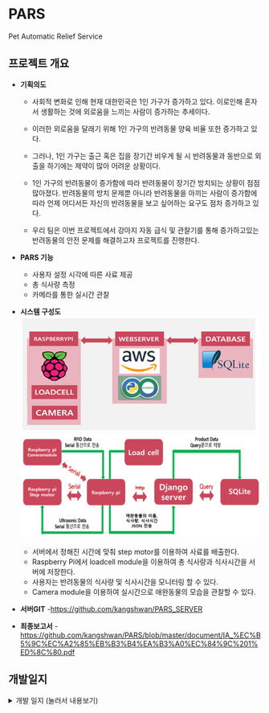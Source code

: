 <!-- 팀원간 작업 분배  
강승환, 이우림  
raspberry pi-server간 소켓통신 구성  
server에서 django를 이용한 USER interface 구성  
정지원, 신동현  
아두이노, raspberry pi를 이용하여 센서로부터 데이터 수집  
각 센서별 필요한 소프트웨어 개발  
박준섭  
OpenCV를 이용하여 애완동물 구분 소프트웨어 개발 -->

# PARS
Pet Automatic Relief Service

<!-- <p align="center"><img src="" width=""></p> -->

## 프로젝트 개요
- __기획의도__
    - 사회적 변화로 인해 현재 대한민국은 1인 가구가 증가하고 있다. 
  이로인해 혼자서 생활하는 것에 외로움을 느끼는 사람이 증가하는 추세이다.

    - 이러한 외로움을 달래기 위해 1인 가구의 반려동물 양육 비율 또한 증가하고 있다.  

    - 그러나, 1인 가구는 출근 혹은 집을 장기간 비우게 될 시 반려동물과 동반으로 외출을 하기에는 제약이 많아 어려운 상황이다.

    - 1인 가구의 반려동물이 증가함에 따라 반려동물이 장기간 방치되는 상황이 점점 많아졌다.  반려동물의 방치 문제뿐 아니라 반려동물을 아끼는 사람이 증가함에 따라 언제 어디서든 자신의 반려동물을 보고 싶어하는 요구도 점차 증가하고 있다. 

    - 우리 팀은 이번 프로젝트에서 강아지 자동 급식 및 관찰기를 통해 증가하고있는 반려동물의 안전 문제를 해결하고자 프로젝트를 진행한다.

- __PARS 기능__
    - 사용자 설정 시각에 따른 사료 제공
    - 총 식사량 측정
    - 카메라를 통한 실시간 관찰
- __시스템 구성도__  
    ![시스템구성도](./IMG/SystemArchitecture.png)  
    ![데이터흐름](./IMG/DataFlow.png)
    - 서버에서 정해진 시간에 맞춰 step motor를 이용하여 사료를 배출한다.  
    - Raspberry Pi에서 loadcell module을 이용하여 총 식사량과 식사시간을 서버에 저장한다.
    - 사용자는 반려동물의 식사량 및 식사시간을 모니터링 할 수 있다.
    - Camera module을 이용하여 실시간으로 애완동물의 모습을 관찰할 수 있다.

- __서버GIT__
    -https://github.com/kangshwan/PARS_SERVER
- __최종보고서__
    -https://github.com/kangshwan/PARS/blob/master/document/IA_%EC%B5%9C%EC%A2%85%EB%B3%B4%EA%B3%A0%EC%84%9C%201%ED%8C%80.pdf
## 개발일지
<details>
<summary> 개발 일지  (눌러서 내용보기) </summary>
<div markdown="1">

## 👩🏽‍💻 6월 11일 (목)
#### To Do
- 깃허브 환경 설정
- Raspberry pi port forwarding
- AWS 서버 파기
- OpenCV를 위한 개발환경 구성
- README.md 페이지 작성
- git remote repo2개 연결하는것 찾아보기
<br>

## 👩🏽‍💻 6월 12일 (금)
#### To Do
- OpenCV를 위한 개발환경 구성
- git remote repo2개 연결하는것 찾아보기
#### Complete
>kang
- 깃허브 환경 설정
- 포트포워딩
- README.md 작성(지속적인 update 예정)
- AWS 서버 생성
<br>

## 👩🏽‍💻 6월 13일 (토)
#### To Do
- OpenCV를 위한 개발환경 구성
- git remote repo2개 연결하는것 찾아보기
- roadcell 2개 동시 제어 방법 찾아보기
- motor를 이용한 사료, 물 통로 on/off 방법 찾아보기
- roadcell에 조건문을 추가하여 효율적인 관리방법 찾아보기
#### Complete
>kang
- git push할 경우 username입력 자동화
>jiwon
- raspberrypi에 roadcell module(aduino)를 연결하여 제어
<br>

## 👩🏽‍💻 6월 14일 (일)
#### To Do

#### Complete
>jiwon
- roadcell module을 통해 언제 얼마나 밥을 먹기 시작하여
  식사가 종료했는지 출력하고 출력데이터 output.txt에 저장
>donghyun
- step motor를 이용하여 먹이를 주는 prototype코드 작성
- 사용자로부터 입력받은 시간에 맞춰 먹이주는 prototype코드 작성
<br>

## 👩🏽‍💻 6월 15일 (월)
#### To Do

#### Complete
>jiwon
- run.py 먹기 시작한 시점, 다 먹은 시점(+ 남았다면 남은 g) 세부 조정
  및 output.txt에 저장
>donghyun
-step motor 이용한 알고리즘 정리 및 입력받은 시간 객체화.
<br>

## 👩🏽‍💻 6월 17일 (수)
#### To Do
- 모터class추가하고 세부조정 필요
- txt파일이 아닌 json파일로 받는것에 대한 논의
- 사용자로부터 먹이줄 무게 받는 func or class 구현
- main파일 완성
#### Complete
>jiwon
- run.py update 서버명령으로 input.txt에 자료저장, 그 자료를 해석하여 먹이를 정해진 시간에 정해진 양 만큼 배급.\
>donghyun
- motor class 추가 및 조정.
- 시간을 받아오는 클래스 및 파일 생성하여 정리.
- main파일 만들어 모든 코드정리.
<br>

## 👩🏽‍💻 6월 18일 (목)
#### To Do
- 모터class추가하고 세부조정 필요
- txt파일이 아닌 json파일로 받는것에 대한 논의
- 사용자로부터 먹이줄 무게 받는 func or class 구현
- main파일 완성
- raspberrypi에서 data읽은 후 jsonfile을 보내기 위하여 class 제작필요
#### Complete
>kang
- django-raspberrypi간에 json file post방식으로 전달 및 django의 sql에 저장.
<br> 

## 👩🏽‍💻 6월 19일 (금)
#### To Do
- 모터class추가하고 세부조정 필요
- txt파일이 아닌 json파일로 받는것에 대한 논의
- 사용자로부터 먹이줄 무게 받는 func or class 구현
- main파일 완성
- raspberrypi에서 data읽은 후 jsonfile을 보내기 위하여 class 제작필요
- camera module raspberrypi에서 streaming
#### Complete
>donghyun
- 사용자로부터 먹이 줄 무게 받는 class 구현(proto type)
- 하는김에 mainpage만들어봄
>jiwon
- run.py에 motor logic을 추가함.
<br>

## 👩🏽‍💻 6월 20일 (토)
#### To Do
- 간단한 device만들어야함
- 먹이를 주는 것에 대한 세부적인 조정이 필요
- server쪽과 주고받을 파일을 어떻게 할것인가에 대해 논의 필요
- 강아지 등록 추가, 우리개 template에서 등록된 강아지 list하고 각 강아지별 식사량 확인.
- 원하는 시간대를 raspberrypi로 전송하여 시간에 맞춰서 동작하도록 함
#### Complete
>jiwon
- run.py에 motor logic을 추가함
<br>

## 👩🏽‍💻 6월 21일 (금)
#### To Do
- 간단한 device만들어야함
- 먹이를 주는 것에 대한 세부적인 조정이 필요
- server쪽과 주고받을 파일을 어떻게 할것인가에 대해 논의 필요
~~- 강아지 등록 추가, 우리개 template에서 등록된 강아지 list하고 각 강아지별 식사량 확인.~~
- 원하는 시간대를 raspberrypi로 전송하여 시간에 맞춰서 동작하도록 함
- 마지막으로 django server 배포
## 참고 자료
<!-- - []() -->

